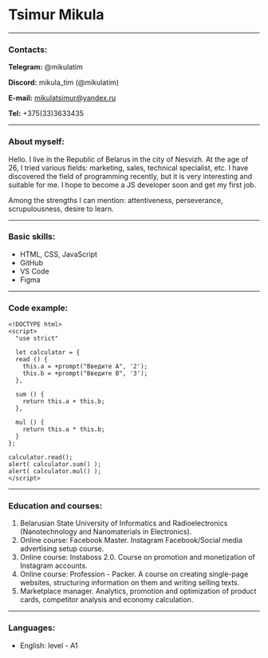 # Tsimur Mikula

---
### Contacts:
**Telegram:** @mikulatim

**Discord:** mikula_tim (@mikulatim)

**E-mail:** mikulatsimur@yandex.ru

**Tel:** +375(33)3633435

---
### About myself:
Hello. I live in the Republic of Belarus in the city of Nesvizh. At the age of 26, I tried various fields: marketing, sales, technical specialist, etc. I have discovered the field of programming recently, but it is very interesting and suitable for me. I hope to become a JS developer soon and get my first job.

Among the strengths I can mention: attentiveness, perseverance, scrupulousness, desire to learn.

---
### Basic skills:
* HTML, CSS, JavaScript
* GitHub
* VS Code
* Figma

---
### Code example:
```
<!DOCTYPE html>
<script>
  "use strict"

  let calculator = {
  read () {  
    this.a = +prompt("Введите A", '2');
    this.b = +prompt("Введите B", '3');
  },

  sum () {
    return this.a + this.b;
  },

  mul () {
    return this.a * this.b;
  }
};

calculator.read();
alert( calculator.sum() );
alert( calculator.mul() );
</script>
```
---
### Education and courses:
1. Belarusian State University of Informatics and Radioelectronics (Nanotechnology and Nanomaterials in Electronics). 
2. Online course: Facebook Master. Instagram Facebook/Social media advertising setup course. 
3. Online course: Instaboss 2.0. Course on promotion and monetization of Instagram accounts. 
4. Online course: Profession - Packer. A course on creating single-page websites, structuring information on them and writing selling texts. 
5. Marketplace manager. Analytics, promotion and optimization of product cards, competitor analysis and economy calculation.

---
### Languages:
* English: level - A1
